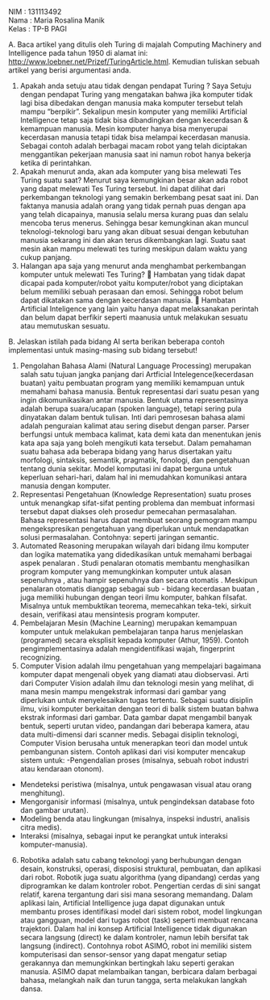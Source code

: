 NIM		: 131113492<br>
Nama		: Maria Rosalina Manik<br>
Kelas		: TP-B PAGI<br>

A.	Baca artikel yang ditulis oleh Turing di majalah Computing Machinery and Intelligence pada tahun 1950 di alamat ini: http://www.loebner.net/Prizef/TuringArticle.html. Kemudian tuliskan sebuah artikel yang berisi argumentasi anda. <br>
1.	Apakah anda setuju atau tidak dengan pendapat Turing ?
Saya Setuju dengan pendapat Turing yang mengatakan bahwa jika komputer tidak lagi bisa dibedakan dengan manusia maka komputer tersebut telah mampu “berpikir”. Sekalipun mesin komputer yang memiliki Artificial Intelligence tetap saja tidak bisa dibandingkan dengan kecerdasan & kemampuan manusia. Mesin komputer hanya bisa menyerupai kecerdasan manusia tetapi tidak bisa melampai kecerdasan manusia. Sebagai contoh adalah berbagai macam robot yang telah diciptakan menggantikan pekerjaan manusia saat ini namun robot hanya bekerja ketika di perintahkan.<br>
2.	Apakah menurut anda, akan ada komputer yang bisa melewati Tes Turing suatu saat?
 Menurut saya kemungkinan besar akan ada robot yang dapat melewati Tes Turing tersebut. Ini dapat dilihat dari perkembangan teknologi yang semakin berkembang pesat saat ini. Dan faktanya manusia adalah orang yang tidak pernah puas dengan apa yang telah dicapainya, manusia selalu mersa kurang puas dan selalu mencoba terus menerus. Sehingga besar kemungkinan akan muncul teknologi-teknologi baru yang akan dibuat sesuai dengan kebutuhan manusia sekarang ini dan akan terus dikembangkan lagi. Suatu saat mesin akan mampu melewati tes turing meskipun dalam waktu yang cukup panjang.<br>
3.	Halangan apa saja yang menurut anda menghambat perkembangan komputer untuk melewati Tes Turing?
	Hambatan yang tidak dapat dicapai pada komputer/robot yaitu komputer/robot yang diciptakan belum memiliki sebuah perasaan dan emosi. Sehingga robot belum dapat dikatakan sama dengan kecerdasan manusia.
	Hambatan Artificial Inteligence yang lain yaitu hanya dapat melaksanakan perintah dan belum dapat berfikir seperti maanusia untuk melakukan sesuatu atau memutuskan sesuatu.<br>

B.	Jelaskan istilah pada bidang AI serta berikan beberapa contoh implementasi untuk masing-masing sub bidang tersebut!<br>
1.	Pengolahan Bahasa Alami (Natural Language Processing) merupakan salah satu tujuan jangka panjang dari Artficial Intelegence(kecerdasan buatan) yaitu pembuatan program yang memiliki kemampuan untuk memahami bahasa manusia. Bentuk representasi dari suatu pesan yang ingin dikomunikasikan antar manusia. Bentuk utama representasinya adalah berupa suara/ucapan (spoken language), tetapi sering pula dinyatakan dalam bentuk tulisan. Inti dari pemrosesan bahasa alami adalah penguraian kalimat atau sering disebut dengan parser. Parser berfungsi untuk membaca kalimat, kata demi kata dan menentukan jenis kata apa saja yang boleh mengikuti kata tersebut.
Dalam pemahaman suatu bahasa ada beberapa bidang yang harus disertakan yaitu morfologi, sintaksis, semantik, pragmatik, fonologi, dan pengetahuan tentang dunia sekitar. Model komputasi ini dapat berguna untuk keperluan sehari-hari, dalam hal ini memudahkan komunikasi antara manusia dengan komputer.<br>
2.	Representasi Pengetahuan (Knowledge Representation) suatu proses untuk menangkap sifat-sifat penting problema dan membuat informasi tersebut dapat diakses oleh prosedur pemecahan permasalahan. Bahasa representasi harus dapat membuat seorang pemogram mampu mengekspresikan pengetahuan yang diperlukan untuk mendapatkan solusi permasalahan. Contohnya: seperti jaringan semantic.<br>
3.	Automated Reasoning merupakan wilayah dari bidang ilmu komputer dan logika matematika yang didedikasikan untuk memahami berbagai aspek penalaran . Studi penalaran otomatis membantu menghasilkan program komputer yang memungkinkan komputer untuk alasan sepenuhnya , atau hampir sepenuhnya dan secara otomatis . Meskipun penalaran otomatis dianggap sebagai sub - bidang kecerdasan buatan , juga memiliki hubungan dengan teori ilmu komputer, bahkan filsafat. Misalnya untuk membuktikan teorema, memecahkan teka-teki, sirkuit desain, verifikasi atau mensintesis program komputer.<br>
4.	Pembelajaran Mesin (Machine Learning) merupakan kemampuan komputer untuk melakukan pembelajaran tanpa harus menjelaskan (programed) secara eksplisit kepada komputer (Athur, 1959). Contoh pengimplementasinya adalah mengidentifikasi wajah, fingerprint recognizing.<br>
5.	Computer Vision adalah ilmu pengetahuan yang mempelajari bagaimana komputer dapat mengenali obyek yang diamati atau diobservasi. Arti dari Computer Vision adalah ilmu dan teknologi mesin yang melihat, di mana mesin mampu mengekstrak informasi dari gambar yang diperlukan untuk menyelesaikan tugas tertentu. Sebagai suatu disiplin ilmu, visi komputer berkaitan dengan teori di balik sistem buatan bahwa ekstrak informasi dari gambar. Data gambar dapat mengambil banyak bentuk, seperti urutan video, pandangan dari beberapa kamera, atau data multi-dimensi dari scanner medis. Sebagai disiplin teknologi, Computer Vision berusaha untuk menerapkan teori dan model untuk pembangunan sistem. Contoh aplikasi dari visi komputer mencakup sistem untuk:
-Pengendalian proses (misalnya, sebuah robot industri atau kendaraan otonom).
- Mendeteksi peristiwa (misalnya, untuk pengawasan visual atau orang menghitung).
- Mengorganisir informasi (misalnya, untuk pengindeksan database foto dan gambar urutan).
- Modeling benda atau lingkungan (misalnya, inspeksi industri, analisis citra medis).
- Interaksi (misalnya, sebagai input ke perangkat untuk interaksi komputer-manusia).<br>
6. Robotika adalah satu cabang teknologi yang berhubungan dengan desain, konstruksi, operasi, disposisi struktural, pembuatan, dan aplikasi dari robot. Robotik juga suatu algorithma (yang dipandang) cerdas yang diprogramkan ke dalam kontroler robot. Pengertian cerdas di sini sangat relatif, karena tergantung dari sisi mana sesorang memandang. Dalam aplikasi lain, Artificial Intelligence juga dapat digunakan untuk membantu proses identifikasi model dari sistem robot, model lingkungan atau gangguan, model dari tugas robot (task) seperti membuat rencana trajektori. Dalam hal ini konsep Artificial Intelligence tidak digunakan secara langsung (direct) ke dalam kontroler, namun lebih bersifat tak langsung (indirect). Contohnya robot ASIMO, robot ini memiliki sistem komputerisasi dan sensor-sensor yang dapat mengatur setiap gerakannya dan memungkinkan bertingkah laku seperti gerakan manusia. ASIMO dapat melambaikan tangan, berbicara dalam berbagai bahasa, melangkah naik dan turun tangga, serta melakukan langkah dansa.
